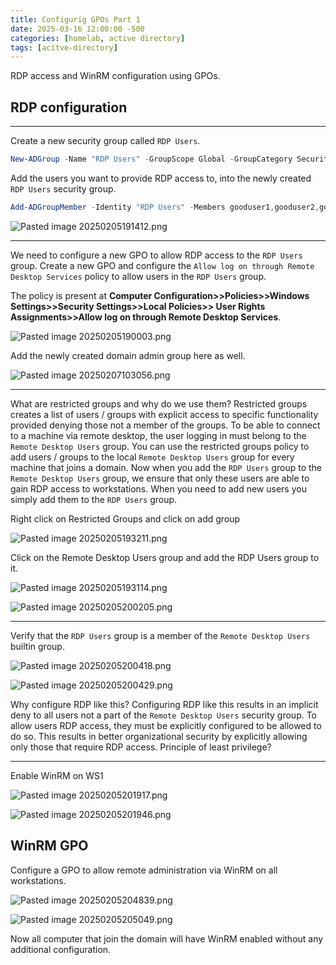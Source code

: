 ```yaml
---
title: Configurig GPOs Part 1
date: 2025-03-16 12:00:00 -500
categories: [homelab, active directory]
tags: [acitve-directory]
---
```



RDP access and WinRM configuration using GPOs.

## RDP configuration
---

Create a new security group called `RDP Users`.

```Powershell
New-ADGroup -Name "RDP Users" -GroupScope Global -GroupCategory Security -Path "CN=Users,DC=homelab,DC=local"
```

Add the users you want to provide RDP access to, into the newly created `RDP Users` security group.

```Powershell
Add-ADGroupMember -Identity "RDP Users" -Members gooduser1,gooduser2,gooduser3,helpdesk1
```

![Pasted image 20250205191412.png](/assets/img/Pasted%20image%2020250205191412.png)

---

We need to configure a new GPO to allow RDP access to the `RDP Users` group. Create a new GPO and configure the `Allow log on through Remote Desktop Services` 
policy to allow users in the `RDP Users` group.

The policy is present at **Computer Configuration>>Policies>>Windows Settings>>Security Settings>>Local Policies>>
User Rights Assignments>>Allow log on through Remote Desktop Services**.

![Pasted image 20250205190003.png](/assets/img/Pasted%20image%2020250205190003.png)


Add the newly created domain admin group here as well.

![Pasted image 20250207103056.png](/assets/img/Pasted%20image%2020250207103056.png)

---

What are restricted groups and why do we use them?
	Restricted groups creates a list of users / groups with explicit access to specific functionality provided denying those
	not a member of the groups.
	To be able to connect to a machine via remote desktop, the user logging in must belong to the `Remote Desktop Users` group. You 
	can use the restricted groups policy to add users / groups to the local `Remote Desktop Users` group for every machine that joins a domain.
	Now when you add the `RDP Users` group to the `Remote Desktop Users` group, we ensure that only these users are able to gain RDP access 
	to workstations. When you need to add new users you simply add them to the `RDP Users` group.

Right click on Restricted Groups and click on add group

![Pasted image 20250205193211.png](/assets/img/Pasted%20image%2020250205193211.png)

Click on the Remote Desktop Users group and add the RDP Users group to it.

![Pasted image 20250205193114.png](/assets/img/Pasted%20image%2020250205193114.png)

![Pasted image 20250205200205.png](/assets/img/Pasted%20image%2020250205200205.png)


---

Verify that the `RDP Users` group is a member of the `Remote Desktop Users` builtin group.

![Pasted image 20250205200418.png](/assets/img/Pasted%20image%2020250205200418.png)

![Pasted image 20250205200429.png](/assets/img/Pasted%20image%2020250205200429.png)

Why configure RDP like this?
	Configuring RDP like this results in an implicit deny to all users not a part of the `Remote Desktop Users` security group. To allow users RDP
	access, they must be explicitly configured to be allowed to do so. This results in better organizational security by explicitly allowing only 
	those that require RDP access. Principle of least privilege?

---

Enable WinRM on WS1

![Pasted image 20250205201917.png](/assets/img/Pasted%20image%2020250205201917.png)

![Pasted image 20250205201946.png](/assets/img/Pasted%20image%2020250205201946.png)

## WinRM GPO

Configure a GPO to allow remote administration via WinRM on all workstations.

![Pasted image 20250205204839.png](/assets/img/Pasted%20image%2020250205204839.png)


![Pasted image 20250205205049.png](/assets/img/Pasted%20image%2020250205205049.png)

Now all computer that join the domain will have WinRM enabled without any additional configuration.




